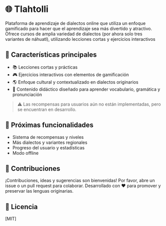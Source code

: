 # 🌐 Tlahtolli

Plataforma de aprendizaje de dialectos online que utiliza un enfoque gamificado para hacer que el aprendizaje sea más divertido y atractivo. Ofrece cursos de  amplia variedad de dialectos (por ahora solo tres variantes de náhuatl), utilizando lecciones cortas y ejercicios interactivos

## 🎯 Características principales

- 📚 Lecciones cortas y prácticas
- 🎮 Ejercicios interactivos con elementos de gamificación
- 🌎 Enfoque cultural y contextualizado en dialectos originarios
- 🔡 Contenido didáctico diseñado para aprender vocabulario, gramática y pronunciación

> ⚠️ Las recompensas para usuarios aún no están implementadas, pero se encuentran en desarrollo.

## 🧩 Próximas funcionalidades

- Sistema de recompensas y niveles
- Más dialectos y variantes regionales
- Progreso del usuario y estadísticas
- Modo offline

## 🤝 Contribuciones

¡Contribuciones, ideas y sugerencias son bienvenidas! Por favor, abre un issue o un pull request para colaborar.
Desarrollado con ❤️ para promover y preservar las lenguas originarias.

## 📜 Licencia

[MIT]
